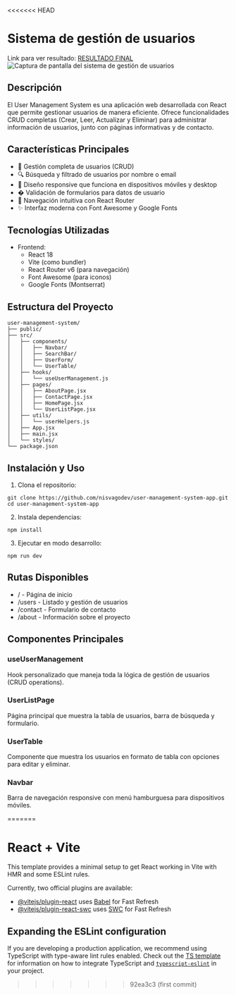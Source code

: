 <<<<<<< HEAD
# Sistema de gestión de usuarios

Link para ver resultado: [RESULTADO FINAL](https://user-management-system-app.vercel.app/)
![Captura de pantalla del sistema de gestión de usuarios]()

## Descripción
El User Management System es una aplicación web desarrollada con React que permite gestionar usuarios de manera eficiente. Ofrece funcionalidades CRUD completas (Crear, Leer, Actualizar y Eliminar) para administrar información de usuarios, junto con páginas informativas y de contacto.

## Características Principales

- 🚀 Gestión completa de usuarios (CRUD)
- 🔍 Búsqueda y filtrado de usuarios por nombre o email
- 📱 Diseño responsive que funciona en dispositivos móviles y desktop
- � Validación de formularios para datos de usuario
- 🧭 Navegación intuitiva con React Router
- ✨ Interfaz moderna con Font Awesome y Google Fonts

## Tecnologías Utilizadas
- Frontend:
  - React 18
  - Vite (como bundler)
  - React Router v6 (para navegación)
  - Font Awesome (para iconos)
  - Google Fonts (Montserrat)

## Estructura del Proyecto

```
user-management-system/
├── public/
├── src/
│   ├── components/
│   │   ├── Navbar/
│   │   ├── SearchBar/
│   │   ├── UserForm/
│   │   └── UserTable/
│   ├── hooks/
│   │   └── useUserManagement.js
│   ├── pages/
│   │   ├── AboutPage.jsx
│   │   ├── ContactPage.jsx
│   │   ├── HomePage.jsx
│   │   └── UserListPage.jsx
│   ├── utils/
│   │   └── userHelpers.js
│   ├── App.jsx
│   ├── main.jsx
│   └── styles/
└── package.json
```

## Instalación y Uso

1. Clona el repositorio:

```
git clone https://github.com/nisvagodev/user-management-system-app.git
cd user-management-system-app
```

2. Instala dependencias:

```
npm install
```

3. Ejecutar en modo desarrollo:
```
npm run dev
```

## Rutas Disponibles
  - / - Página de inicio
  - /users - Listado y gestión de usuarios
  - /contact - Formulario de contacto
  - /about - Información sobre el proyecto

## Componentes Principales

### useUserManagement
Hook personalizado que maneja toda la lógica de gestión de usuarios (CRUD operations).

### UserListPage
Página principal que muestra la tabla de usuarios, barra de búsqueda y formulario.

### UserTable
Componente que muestra los usuarios en formato de tabla con opciones para editar y eliminar.

### Navbar
Barra de navegación responsive con menú hamburguesa para dispositivos móviles.



=======
# React + Vite

This template provides a minimal setup to get React working in Vite with HMR and some ESLint rules.

Currently, two official plugins are available:

- [@vitejs/plugin-react](https://github.com/vitejs/vite-plugin-react/blob/main/packages/plugin-react) uses [Babel](https://babeljs.io/) for Fast Refresh
- [@vitejs/plugin-react-swc](https://github.com/vitejs/vite-plugin-react/blob/main/packages/plugin-react-swc) uses [SWC](https://swc.rs/) for Fast Refresh

## Expanding the ESLint configuration

If you are developing a production application, we recommend using TypeScript with type-aware lint rules enabled. Check out the [TS template](https://github.com/vitejs/vite/tree/main/packages/create-vite/template-react-ts) for information on how to integrate TypeScript and [`typescript-eslint`](https://typescript-eslint.io) in your project.
>>>>>>> 92ea3c3 (first commit)
